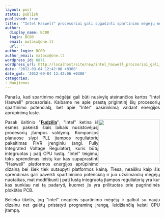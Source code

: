 ```yaml
---
layout: post
status: publish
published: true
title: '"Intel Haswell" procesoriai gali sugadinti spartinimo mėgėjų nuotaikas?'
author:
  display_name: BC00
  login: BC00
  email: matasx@one.lt
  url: ''
author_login: BC00
author_email: matasx@one.lt
wordpress_id: 6871
wordpress_url: http://localhost/site/new/intel_haswell_procsoriai_gali_sugadinti_spartinimo_megeju_nuotaikas/
date: '2012-09-04 12:42:06 +0300'
date_gmt: '2012-09-04 12:42:06 +0300'
categories:
- Naujienos
---
```

<p style="text-align: justify;">
	Pana&scaron;u, kad spartinimo mėgėjai gali būti nusivylę ateinančios kartos &quot;Intel Haswell&quot; procesoriais. Kalbame ne apie prastą prigimtinį &scaron;ių procesorių spartinimo potencialą, bet apie &quot;Intel&quot; pasirinkimą valdant energijos aprūpinimą luste.</p>
<p style="text-align: justify;">
	<img alt="" src="http://technews.lt/userfiles/intelhaswell.jpg" style="width: 200px; height: 143px; float: right;" /></p>
<p style="text-align: justify;">
	Pasak &scaron;altinio &quot;<strong><a href="http://www.fudzilla.com/home/item/28592-haswell-has-on-die-voltage-regulator">Fudzilla</a></strong>&quot;, &quot;Intel&quot; ketina i&scaron; esmės pakeisti &scaron;iais laikais nusistovėjusį procesorių įtampos valdymą. Kompanijos planuose slypi PLL įtampos reguliatorių pakeitimas FIVR įrenginiu (angl. Fully Integrated Voltage Regulator), kuris būtų integruotas į patį CPU lustą. &quot;Intel&quot; teigimu, toks sprendimas leistų kur kas supaprastinti &quot;Haswell&quot; platformos energijos aprūpinimo dizainą bei &scaron;iek tiek sutaupyti platformos kainą. Tiesa, neai&scaron;ku kaip &scaron;is sprendimas gali paveikti spartininimo potencialą ir juo užsiimančių mėgėjų nuotaikas, mat modifikuoti į patį lustą integruotą įtampos reguliatorių yra kur kas sunkiau nei tą padaryti, kuomet jis yra prilituotas prie pagrindinės plok&scaron;tės PCB.</p>
<p style="text-align: justify;">
	Belieka tikėtis, jog &quot;Intel&quot; neapleis spartinimo mėgėjų ir galbūt su nauju dizainu net galėtų pristatyti programinę įrangą, leidžiančią keisti CPU įtampą.</p>
